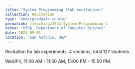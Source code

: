 ```yaml
---
title: "System Programming (lab recitation)"
collection: Recitation 
type: "Undergraduate course"
permalink: /teaching/2023-System-Programming-1
venue: "UTSA, Department of Computer Science"
date: 2023-09-01
location: "San Antonio, USA"
---
```


Recitation for lab experiments. 4 sections, total 127 students. 

Wed/Fri, 11:00 AM - 11:50 AM, 15:00 PM - 15:50 PM.  
